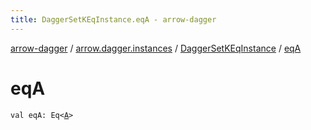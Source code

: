 ```yaml
---
title: DaggerSetKEqInstance.eqA - arrow-dagger
---
```


[arrow-dagger](../../index.html) / [arrow.dagger.instances](../index.html) / [DaggerSetKEqInstance](index.html) / [eqA](./eq-a.html)

# eqA

`val eqA: Eq<`[`A`](index.html#A)`>`